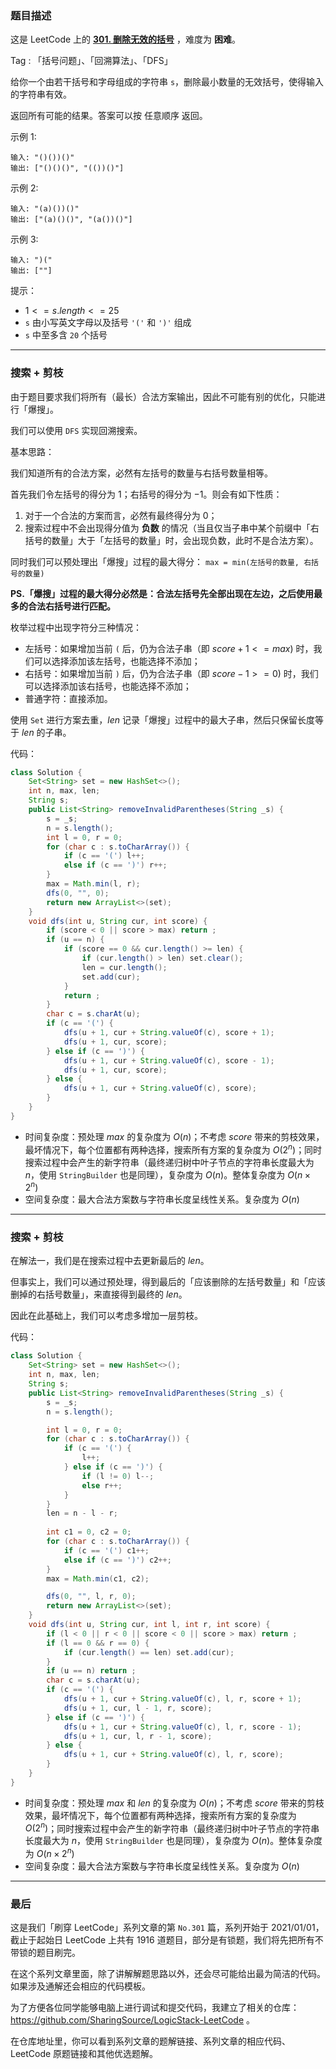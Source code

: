 ### 题目描述

这是 LeetCode 上的 **[301. 删除无效的括号](https://leetcode-cn.com/problems/remove-invalid-parentheses/solution/yi-fen-zhong-nei-kan-dong-jiang-gua-hao-aya6k/)** ，难度为 **困难**。

Tag : 「括号问题」、「回溯算法」、「DFS」



给你一个由若干括号和字母组成的字符串 `s`，删除最小数量的无效括号，使得输入的字符串有效。

返回所有可能的结果。答案可以按 任意顺序 返回。


示例 1:
```
输入: "()())()"
输出: ["()()()", "(())()"]
```
示例 2:
```
输入: "(a)())()"
输出: ["(a)()()", "(a())()"]
```
示例 3:
```
输入: ")("
输出: [""]
```

提示：
* $1 <= s.length <= 25$
* `s` 由小写英文字母以及括号 `'('` 和 `')'` 组成
* `s` 中至多含 `20` 个括号

---

### 搜索 + 剪枝

由于题目要求我们将所有（最长）合法方案输出，因此不可能有别的优化，只能进行「爆搜」。

我们可以使用 `DFS` 实现回溯搜索。

基本思路：

我们知道所有的合法方案，必然有左括号的数量与右括号数量相等。

首先我们令左括号的得分为 $1$；右括号的得分为 $-1$。则会有如下性质：

1. 对于一个合法的方案而言，必然有最终得分为 $0$；
2. 搜索过程中不会出现得分值为 **负数** 的情况（当且仅当子串中某个前缀中「右括号的数量」大于「左括号的数量」时，会出现负数，此时不是合法方案）。

同时我们可以预处理出「爆搜」过程的最大得分： `max = min(左括号的数量, 右括号的数量)`

**PS.「爆搜」过程的最大得分必然是：合法左括号先全部出现在左边，之后使用最多的合法右括号进行匹配。**

枚举过程中出现字符分三种情况：

* 左括号：如果增加当前 `(` 后，仍为合法子串（即 $score + 1 <= max$) 时，我们可以选择添加该左括号，也能选择不添加；
* 右括号：如果增加当前 `)` 后，仍为合法子串（即 $score - 1 >= 0$) 时，我们可以选择添加该右括号，也能选择不添加；
* 普通字符：直接添加。

使用 `Set` 进行方案去重，$len$ 记录「爆搜」过程中的最大子串，然后只保留长度等于 $len$ 的子串。

代码：
```Java
class Solution {
    Set<String> set = new HashSet<>();
    int n, max, len;
    String s;
    public List<String> removeInvalidParentheses(String _s) {
        s = _s;
        n = s.length();
        int l = 0, r = 0;
        for (char c : s.toCharArray()) {
            if (c == '(') l++;
            else if (c == ')') r++;
        }
        max = Math.min(l, r);
        dfs(0, "", 0);
        return new ArrayList<>(set);
    }
    void dfs(int u, String cur, int score) {
        if (score < 0 || score > max) return ;
        if (u == n) {
            if (score == 0 && cur.length() >= len) {
                if (cur.length() > len) set.clear();
                len = cur.length();
                set.add(cur);
            }
            return ;
        }
        char c = s.charAt(u);
        if (c == '(') {
            dfs(u + 1, cur + String.valueOf(c), score + 1);
            dfs(u + 1, cur, score);
        } else if (c == ')') {
            dfs(u + 1, cur + String.valueOf(c), score - 1);
            dfs(u + 1, cur, score);
        } else {
            dfs(u + 1, cur + String.valueOf(c), score);
        }
    }
}
```
* 时间复杂度：预处理 $max$ 的复杂度为 $O(n)$；不考虑 $score$ 带来的剪枝效果，最坏情况下，每个位置都有两种选择，搜索所有方案的复杂度为 $O(2^n)$；同时搜索过程中会产生的新字符串（最终递归树中叶子节点的字符串长度最大为 $n$，使用 `StringBuilder` 也是同理），复杂度为 $O(n)$。整体复杂度为 $O(n \times 2^n)$
* 空间复杂度：最大合法方案数与字符串长度呈线性关系。复杂度为 $O(n)$

---

### 搜索 + 剪枝

在解法一，我们是在搜索过程中去更新最后的 $len$。

但事实上，我们可以通过预处理，得到最后的「应该删除的左括号数量」和「应该删掉的右括号数量」，来直接得到最终的 $len$。

因此在此基础上，我们可以考虑多增加一层剪枝。

代码：
```Java
class Solution {
    Set<String> set = new HashSet<>();
    int n, max, len;
    String s;
    public List<String> removeInvalidParentheses(String _s) {
        s = _s;
        n = s.length();

        int l = 0, r = 0;
        for (char c : s.toCharArray()) {
            if (c == '(') {
                l++;
            } else if (c == ')') {
                if (l != 0) l--;
                else r++;
            }
        }
        len = n - l - r;
        
        int c1 = 0, c2 = 0;
        for (char c : s.toCharArray()) {
            if (c == '(') c1++;
            else if (c == ')') c2++;
        }
        max = Math.min(c1, c2);

        dfs(0, "", l, r, 0);
        return new ArrayList<>(set);
    }
    void dfs(int u, String cur, int l, int r, int score) {
        if (l < 0 || r < 0 || score < 0 || score > max) return ;
        if (l == 0 && r == 0) {
            if (cur.length() == len) set.add(cur);
        }
        if (u == n) return ;
        char c = s.charAt(u);
        if (c == '(') {
            dfs(u + 1, cur + String.valueOf(c), l, r, score + 1);
            dfs(u + 1, cur, l - 1, r, score);
        } else if (c == ')') {
            dfs(u + 1, cur + String.valueOf(c), l, r, score - 1);
            dfs(u + 1, cur, l, r - 1, score);
        } else {
            dfs(u + 1, cur + String.valueOf(c), l, r, score);
        }
    }
}
```
* 时间复杂度：预处理 $max$ 和 $len$ 的复杂度为 $O(n)$；不考虑 $score$ 带来的剪枝效果，最坏情况下，每个位置都有两种选择，搜索所有方案的复杂度为 $O(2^n)$；同时搜索过程中会产生的新字符串（最终递归树中叶子节点的字符串长度最大为 $n$，使用 `StringBuilder` 也是同理），复杂度为 $O(n)$。整体复杂度为 $O(n \times 2^n)$
* 空间复杂度：最大合法方案数与字符串长度呈线性关系。复杂度为 $O(n)$

---

### 最后

这是我们「刷穿 LeetCode」系列文章的第 `No.301` 篇，系列开始于 2021/01/01，截止于起始日 LeetCode 上共有 1916 道题目，部分是有锁题，我们将先把所有不带锁的题目刷完。

在这个系列文章里面，除了讲解解题思路以外，还会尽可能给出最为简洁的代码。如果涉及通解还会相应的代码模板。

为了方便各位同学能够电脑上进行调试和提交代码，我建立了相关的仓库：https://github.com/SharingSource/LogicStack-LeetCode 。

在仓库地址里，你可以看到系列文章的题解链接、系列文章的相应代码、LeetCode 原题链接和其他优选题解。

